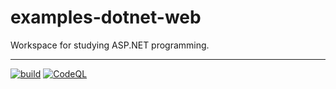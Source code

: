 # examples-dotnet-web

Workspace for studying ASP.NET programming.

---
[![build](https://github.com/suzu-devworks/examples-dotnet-web/actions/workflows/dotnet-build.yml/badge.svg)](https://github.com/suzu-devworks/examples-dotnet-web/actions/workflows/dotnet-build.yml)
[![CodeQL](https://github.com/suzu-devworks/examples-dotnet-web/actions/workflows/codeql.yml/badge.svg)](https://github.com/suzu-devworks/examples-dotnet-web/actions/workflows/codeql.yml)
